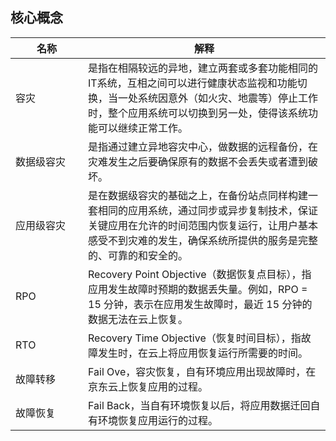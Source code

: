 ## 核心概念

<style>
table th:first-of-type {
	width: 100px;
}
</style>

|名称|解释|
|-------------------|-----|
|容灾|是指在相隔较远的异地，建立两套或多套功能相同的IT系统，互相之间可以进行健康状态监视和功能切换，当一处系统因意外（如火灾、地震等）停止工作时，整个应用系统可以切换到另一处，使得该系统功能可以继续正常工作。| 
|数据级容灾|是指通过建立异地容灾中心，做数据的远程备份，在灾难发生之后要确保原有的数据不会丢失或者遭到破坏。| 
|应用级容灾|是在数据级容灾的基础之上，在备份站点同样构建一套相同的应用系统，通过同步或异步复制技术，保证关键应用在允许的时间范围内恢复运行，让用户基本感受不到灾难的发生，确保系统所提供的服务是完整的、可靠的和安全的。| 
|RPO|Recovery Point Objective（数据恢复点目标），指应用发生故障时预期的数据丢失量。例如，RPO = 15 分钟，表示在应用发生故障时，最近 15 分钟的数据无法在云上恢复。| 
|RTO|Recovery Time Objective（恢复时间目标），指故障发生时，在云上将应用恢复运行所需要的时间。| 
|故障转移|Fail Ove，容灾恢复，自有环境应用出现故障时，在京东云上恢复应用的过程。| 
|故障恢复 |Fail Back，当自有环境恢复以后，将应用数据迁回自有环境恢复应用运行的过程。| 

